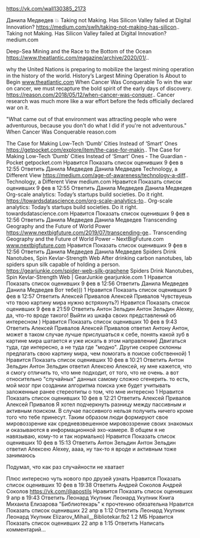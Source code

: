 https://vk.com/wall130385_2173

Данила Медведев
💥 Taking not Making. Has Silicon Valley failed at Digital Innovation?
https://medium.com/swlh/taking-not-making-has-silicon..
Taking not Making. Has Silicon Valley failed at Digital Innovation? medium.com


Deep-Sea Mining and the Race to the Bottom of the Ocean
https://www.theatlantic.com/magazine/archive/2020/01/..

why the United Nations is preparing to mobilize the largest mining operation in the history of the world.
History’s Largest Mining Operation Is About to Begin www.theatlantic.com
When Cancer Was Conquerable
To win the war on cancer, we must recapture the bold spirit of the early days of discovery.
https://reason.com/2018/05/12/when-cancer-was-conquer..
Cancer research was much more like a war effort before the feds officially declared war on it.

"What came out of that environment was attracting people who were adventurous, because you don't do what I did if you're not adventurous."
When Cancer Was Conquerable reason.com

The Case for Making Low-Tech ‘Dumb’ Cities Instead of ‘Smart’ Ones
https://getpocket.com/explore/item/the-case-for-makin..
The Case for Making Low-Tech ‘Dumb’ Cities Instead of ‘Smart’ Ones - The Guardian - Pocket getpocket.com
Нравится
Показать список оценивших
9 фев в 12:55
Ответить
Данила Медведев
Данила Медведев
Technology, a Different View
https://medium.com/age-of-awareness/technology-a-diff..
Technology, a Different View medium.com
Нравится
Показать список оценивших
9 фев в 12:55
Ответить
Данила Медведев
Данила Медведев
Org-scale analytics: Today’s startups build societies. Do it right.
https://towardsdatascience.com/org-scale-analytics-to..
Org-scale analytics: Today’s startups build societies. Do it right. towardsdatascience.com
Нравится
Показать список оценивших
9 фев в 12:56
Ответить
Данила Медведев
Данила Медведев
Transcending Geography and the Future of World Power
https://www.nextbigfuture.com/2019/07/transcending-ge..
Transcending Geography and the Future of World Power – NextBigFuture.com www.nextbigfuture.com
Нравится
Показать список оценивших
9 фев в 12:56
Ответить
Данила Медведев
Данила Медведев
Spiders Drink Nanotubes, Spin Kevlar-Strength Web
After drinking carbon nanotubes, lab spiders spun silk capable of holding a person.
https://gearjunkie.com/spider-web-silk-graphene
Spiders Drink Nanotubes, Spin Kevlar-Strength Web | GearJunkie gearjunkie.com
1
Нравится
Показать список оценивших
9 фев в 12:56
Ответить
Данила Медведев
Данила Медведев
Вот тебе)))
1
Нравится
Показать список оценивших
9 фев в 12:57
Ответить
Алексей Привалов
Алексей Привалов
Чувствуешь что твою картину мира нужно встряхнуть?)
Нравится
Показать список оценивших
9 фев в 21:59
Ответить
Антон Зельдин
Антон Зельдин
Alexey, да, что-то вроде такого!
Выйти из шкафа своих представлений об интересном )
Нравится
Показать список оценивших
10 фев в 9:43
Ответить
Алексей Привалов
Алексей Привалов ответил Антону
Антон, может в таком случае лучше прислушаться к себе, понять какой зуб в картине мира шатается и уже искать в этом направлении) Двигаться туда, где интересно, а не туда где "модно". Другие скорее склонны предлагать свою картину мира, чем помогать в поиске собственной)
1
Нравится
Показать список оценивших
10 фев в 10:21
Ответить
Антон Зельдин
Антон Зельдин ответил Алексею
Алексей, ну мне кажется, что я смогу отличить то, что мне подходит, от того, что не очень. а вот относительно "случайных" данных самому сложно сгенерить. то есть, мой мозг при создании алгоритма поиска уже будет учитывать заложенные ранее стереотипы о том, что мне интересно
1
Нравится
Показать список оценивших
10 фев в 12:21
Ответить
Алексей Привалов
Алексей Привалов
Я хотел подчеркнуть разницу между пассивным и активным поиском. В случае пассивного нельзя получить ничего кроме того что тебе принесут. Таким образом люди формируют свое мировоззрение как средневзвешенное мировоззрение своих знакомых и оказываются в информационной эхо-камере. В общем я не навязываю, кому-то и так нормально)
Нравится
Показать список оценивших
10 фев в 15:13
Ответить
Антон Зельдин
Антон Зельдин ответил Алексею
Alexey, аааа, ну так-то я вроде и активным тоже занимаюсь

Подумал, что как раз случайности не хватает

Плюс интересно чуть нового про друзей узнать
Нравится
Показать список оценивших
10 фев в 19:38
Ответить
Андрей Соколов
Андрей Соколов
https://vk.com/@apostils
Нравится
Показать список оценивших
9 апр в 19:43
Ответить
Леонард Укупник
Леонард Укупник
Книга Михаила Елизарова "Библиотекарь" к прочтению обязательна
Нравится
Показать список оценивших
22 апр в 1:12
Ответить
Леонард Укупник
Леонард Укупник
Elizarov_Mihail__Bibliotekar.fb2
1.2 МБ
Нравится
Показать список оценивших
22 апр в 1:15
Ответить
Написать комментарий...